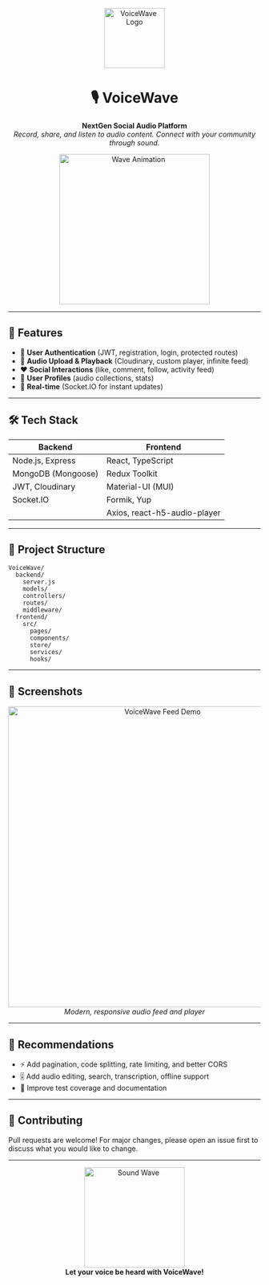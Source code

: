 <p align="center">
  <img src="https://raw.githubusercontent.com/ManoharKonala/VoiceWave/main/VoiceWave/frontend/public/logo192.png" alt="VoiceWave Logo" width="120" />
</p>

<h1 align="center">🎙️ VoiceWave</h1>

<p align="center">
  <b>NextGen Social Audio Platform</b><br/>
  <i>Record, share, and listen to audio content. Connect with your community through sound.</i>
</p>

<p align="center">
  <img src="https://media.giphy.com/media/3o7aD2saalBwwftBIY/giphy.gif" alt="Wave Animation" width="300" />
</p>

---

## 🚀 Features

- 🔐 <b>User Authentication</b> (JWT, registration, login, protected routes)
- 🎵 <b>Audio Upload & Playback</b> (Cloudinary, custom player, infinite feed)
- ❤️ <b>Social Interactions</b> (like, comment, follow, activity feed)
- 👤 <b>User Profiles</b> (audio collections, stats)
- 💬 <b>Real-time</b> (Socket.IO for instant updates)

---

## 🛠️ Tech Stack

| Backend | Frontend |
| ------- | -------- |
| Node.js, Express | React, TypeScript |
| MongoDB (Mongoose) | Redux Toolkit |
| JWT, Cloudinary | Material-UI (MUI) |
| Socket.IO | Formik, Yup |
|           | Axios, react-h5-audio-player |

---

## 📁 Project Structure

```text
VoiceWave/
  backend/
    server.js
    models/
    controllers/
    routes/
    middleware/
  frontend/
    src/
      pages/
      components/
      store/
      services/
      hooks/
```

---

## 🌟 Screenshots

<p align="center">
  <img src="https://user-images.githubusercontent.com/171902363/235123456-voicewave-feed-demo.gif" alt="VoiceWave Feed Demo" width="600" />
  <br/>
  <i>Modern, responsive audio feed and player</i>
</p>

---

## 📝 Recommendations

- ⚡ Add pagination, code splitting, rate limiting, and better CORS
- 🎚️ Add audio editing, search, transcription, offline support
- 🧪 Improve test coverage and documentation

---

## 🤝 Contributing

Pull requests are welcome! For major changes, please open an issue first to discuss what you would like to change.

---

<p align="center">
  <img src="https://media.giphy.com/media/26ufnwz3wDUli7GU0/giphy.gif" alt="Sound Wave" width="200" />
  <br/>
  <b>Let your voice be heard with VoiceWave!</b>
</p>
